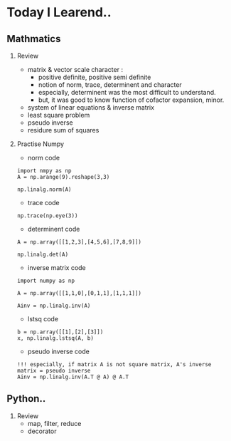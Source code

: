 # Today I Learend..

## Mathmatics

1. Review
   - matrix & vector scale character :
      - positive definite, positive semi definite
      - notion of norm, trace, determinent and character
      - especially, determinent was the most difficult to understand.
      - but, it was good to know function of cofactor expansion, minor. 
   - system of linear equations & inverse matrix
   - least square problem
   - pseudo inverse
   - residure sum of squares

2. Practise Numpy
   - norm code
   ```
   import nmpy as np
   A = np.arange(9).reshape(3,3)

   np.linalg.norm(A)
   ```
   - trace code
   ```
   np.trace(np.eye(3))
   ```
   - determinent code
   ```
   A = np.array([[1,2,3],[4,5,6],[7,8,9]])

   np.linalg.det(A)
   ```
   - inverse matrix code
   ```
   import numpy as np

   A = np.array([[1,1,0],[0,1,1],[1,1,1]])

   Ainv = np.linalg.inv(A)
   ```
   - lstsq code
   ```
   b = np.array([[1],[2],[3]])
   x, np.linalg.lstsq(A, b)
   ```
   - pseudo inverse code
   ```
   !!! especially, if matrix A is not square matrix, A's inverse matrix = pseudo inverse
   Ainv = np.linalg.inv(A.T @ A) @ A.T
   ```
## Python..

1. Review
   - map, filter, reduce
   - decorator

